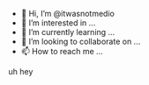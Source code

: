 - 👋 Hi, I’m @itwasnotmedio
- 👀 I’m interested in ...
- 🌱 I’m currently learning ...
- 💞️ I’m looking to collaborate on ...
- 📫 How to reach me ...

<!---
itwasnotmedio/itwasnotmedio is a ✨ special ✨ repository because its `README.md` (this file) appears on your GitHub profile.
You can click the Preview link to take a look at your changes.
--->
uh hey
